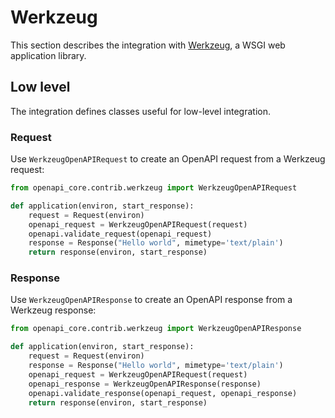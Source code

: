 # Werkzeug

This section describes the integration with [Werkzeug](https://werkzeug.palletsprojects.com), a WSGI web application library.

## Low level

The integration defines classes useful for low-level integration.

### Request

Use `WerkzeugOpenAPIRequest` to create an OpenAPI request from a Werkzeug request:

``` python
from openapi_core.contrib.werkzeug import WerkzeugOpenAPIRequest

def application(environ, start_response):
    request = Request(environ)
    openapi_request = WerkzeugOpenAPIRequest(request)
    openapi.validate_request(openapi_request)
    response = Response("Hello world", mimetype='text/plain')
    return response(environ, start_response)
```

### Response

Use `WerkzeugOpenAPIResponse` to create an OpenAPI response from a Werkzeug response:

``` python
from openapi_core.contrib.werkzeug import WerkzeugOpenAPIResponse

def application(environ, start_response):
    request = Request(environ)
    response = Response("Hello world", mimetype='text/plain')
    openapi_request = WerkzeugOpenAPIRequest(request)
    openapi_response = WerkzeugOpenAPIResponse(response)
    openapi.validate_response(openapi_request, openapi_response)
    return response(environ, start_response)
```
